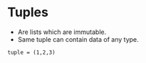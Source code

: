 # Tuples

* Are lists which are immutable.
* Same tuple can contain data of any type.



```
tuple = (1,2,3)
```